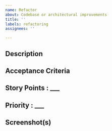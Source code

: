 ```yaml
---
name: Refactor
about: Codebase or architectural improvements
title: ''
labels: refactoring
assignees: ''

---
```


## Description

<!-- A clear and concise description of what needs to be refactored. -->

## Acceptance Criteria

<!-- What needs to be done for this refactor to be considered complete. -->

## Story Points : ___
<!-- Please write a story point e.g. 1, 2, 4 -->

## Priority : ___
<!-- Please write a priority level (low, med, high) -->

## Screenshot(s)

<!-- If applicable, add screenshots to help explain your refactor. -->
